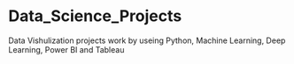 # Data_Science_Projects
Data Vishulization projects work by useing Python, Machine Learning, Deep Learning, Power BI and Tableau
